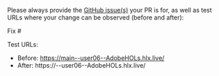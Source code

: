 Please always provide the [GitHub issue(s)](../issues) your PR is for, as well as test URLs where your change can be observed (before and after):

Fix #<gh-issue-id>

Test URLs:
- Before: https://main--user06--AdobeHOLs.hlx.live/
- After: https://<branch>--user06--AdobeHOLs.hlx.live/
